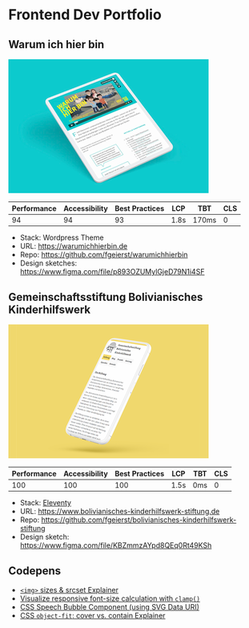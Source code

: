 # Frontend Dev Portfolio

## Warum ich hier bin

![Screenshot von warumichhierbin.de](./assets/warumichhierbin-mockup.png)

| Performance | Accessibility | Best Practices | LCP | TBT   | CLS |
| ----------- | ------------- | -------------- | --- | ----- | --- |
| 94          | 94            | 93             | 1.8s  | 170ms | 0   |

- Stack: Wordpress Theme
- URL: https://warumichhierbin.de
- Repo: https://github.com/fgeierst/warumichhierbin
- Design sketches: https://www.figma.com/file/p893OZUMylGjeD79N1i4SF

## Gemeinschaftsstiftung Bolivianisches Kinderhilfswerk

![Screenshot von bolivianisches-kinderhilfswerk-stiftung.de](./assets/bolivianisches-kinderhilfswerk-stiftung-mockup.png)

| Performance | Accessibility | Best Practices | LCP  | TBT | CLS   |
| ----------- | ------------- | -------------- | ---- | --- | ----- |
| 100         | 100            | 100            | 1.5s | 0ms | 0 |

- Stack: [Eleventy](https://www.11ty.dev/)
- URL: https://www.bolivianisches-kinderhilfswerk-stiftung.de
- Repo: https://github.com/fgeierst/bolivianisches-kinderhilfswerk-stiftung
- Design sketch: https://www.figma.com/file/KBZmmzAYpd8QEq0Rt49KSh


## Codepens

- [`<img>` sizes & srcset Explainer](https://codepen.io/fgeierst/pen/yLaPwWW)
- [Visualize responsive font-size calculation with `clamp()`](https://codepen.io/fgeierst/pen/zYvNdWR)
- [CSS Speech Bubble Component (using SVG Data URI)](https://codepen.io/fgeierst/pen/eYpzXBg)
- [CSS `object-fit`: cover vs. contain Explainer](https://codepen.io/fgeierst/pen/yLYaJxg)
